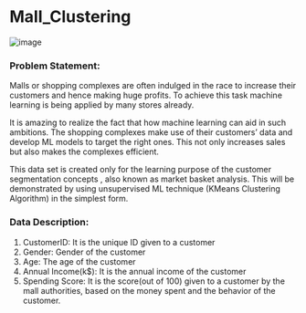 # Mall_Clustering

![image](https://user-images.githubusercontent.com/67400090/113977780-b7a10e80-9860-11eb-940d-3e4660e6f586.png)


### Problem Statement:
Malls or shopping complexes are often indulged in the race to increase their customers and hence making huge profits. To achieve this task machine learning is being applied by many stores already.

It is amazing to realize the fact that how machine learning can aid in such ambitions. The shopping complexes make use of their customers’ data and develop ML models to target the right ones. This not only increases sales but also makes the complexes efficient.

This data set is created only for the learning purpose of the customer segmentation concepts , also known as market basket analysis. This will be demonstrated by using unsupervised ML technique (KMeans Clustering Algorithm) in the simplest form.

### Data Description:
1. CustomerID: It is the unique ID given to a customer
2. Gender: Gender of the customer
3. Age: The age of the customer
4. Annual Income(k$): It is the annual income of the customer
5. Spending Score: It is the score(out of 100) given to a customer by the mall authorities, based on the money spent and the behavior of the customer.
